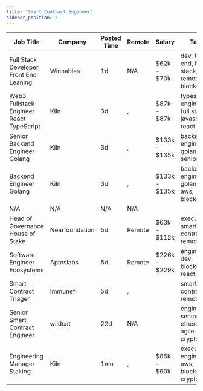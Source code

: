 ```yaml
---
title: "Smart Contract Engineer"
sidebar_position: 5
---
```


| Job Title | Company | Posted Time | Remote | Salary | Tags | Apply Link |
|-----------|---------|-------------|--------|--------|------|------------|
| Full Stack Developer Front End Leaning | Winnables | 1d | N/A | $62k - $70k | dev, front end, full stack, remote, blockchain | [Apply](https://web3.career/full-stack-developer-front-end-leaning-winnables/105877) |
| Web3 Fullstack Engineer React TypeScript | Kiln | 3d | , | $87k - $87k | typescript, engineer, full stack, javascript, react | [Apply](https://web3.career/web3-fullstack-engineer-react-typescript-kiln/115829) |
| Senior Backend Engineer Golang | Kiln | 3d | , | $133k - $135k | backend, engineer, golang, senior, aws | [Apply](https://web3.career/senior-backend-engineer-golang-kiln/115827) |
| Backend Engineer Golang | Kiln | 3d | , | $133k - $135k | backend, engineer, golang, aws, blockchain | [Apply](https://web3.career/backend-engineer-golang-kiln/115826) |
| N/A | N/A | N/A | N/A |  |  | [Apply](https://web3.career/metana) |
| Head of Governance House of Stake | Nearfoundation | 5d | Remote | $63k - $112k | executive, smart contract, remote | [Apply](https://web3.career/head-of-governance-house-of-stake-nearfoundation/107360) |
| Software Engineer Ecosystems | Aptoslabs | 5d | Remote | $226k - $229k | engineer, dev, blockchain, react, rust | [Apply](https://web3.career/software-engineer-ecosystems-aptoslabs/114074) |
| Smart Contract Triager | Immunefi | 5d | , |  | smart contract, remote | [Apply](https://web3.career/smart-contract-triager-immunefi/35470) |
| Senior Smart Contract Engineer | wildcat | 22d | N/A |  | engineer, senior, ethereum, agile, crypto | [Apply](https://web3.career/senior-smart-contract-engineer-wildcat/108465) |
| Engineering Manager Staking | Kiln | 1mo | , | $86k - $90k | executive, engineer, aws, blockchain, crypto | [Apply](https://web3.career/engineering-manager-staking-kiln/107804) |
